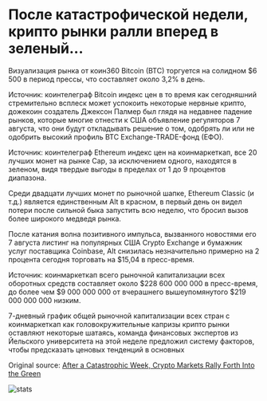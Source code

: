 # После катастрофической недели, крипто рынки ралли вперед в зеленый...

Визуализация рынка от коин360 Bitcoin (BTC) торгуется на солидном $6 500 в период прессы, что составляет около 3,2% в день.

Источник: коинтелеграф Bitcoin индекс цен в то время как сегодняшний стремительно всплеск может успокоить некоторые нервные крипто, дожекоин создатель Джексон Палмер был глядя на недавнее падение рынков, которые многие отнести к США объявление регуляторов 7 августа, что они будут откладывать решение о том, одобрять ли или не одобрить высокий профиль BTC Exchange-TRADE-фонд (ЕФО).

Источник: коинтелеграф Ethereum индекс цен на коинмаркеткап, все 20 лучших монет на рынке Cap, за исключением одного, находятся в зеленом, видя твердые выгоды в пределах от 1 до 9 процентов диапазона.

Среди двадцати лучших монет по рыночной шапке, Ethereum Classic (и т.д.) является единственным Alt в красном, в первый день он видел потери после сильной быка запустить всю неделю, что бросил вызов более широкого медведя рынка.

После катания волна позитивного импульса, вызванного новостями его 7 августа листинг на популярных США Crypto Exchange и бумажник услуг поставщика Coinbase, Alt снизилась незначительно примерно на 2 процента сегодня торговать на $15,04 в пресс-время.

Источник: коинмаркеткап всего рыночной капитализации всех оборотных средств составляет около $228 600 000 000 в пресс-время, до более чем $9 000 000 000 от вчерашнего вышеупомянутого $219 000 000 000 низким.

7-дневный график общей рыночной капитализации всех стран с коинмаркеткап как головокружительные капризы крипто рынки оставляют некоторые шатаясь, команда финансовых экспертов из Йельского университета на этой неделе предложил систему факторов, чтобы предсказать ценовых тенденций в основных

Original source: [After a Catastrophic Week, Crypto Markets Rally Forth Into the Green](https://cointelegraph.com/news/after-a-catastrophic-week-crypto-markets-rally-forth-into-the-green)

![stats](https://c.statcounter.com/11760860/0/a89fa40b/1/ "stats")
